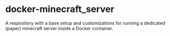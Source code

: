 # docker-minecraft_server
A respository with a base setup and customizations for running a dedicated (paper) minecraft server inside a Docker container.
